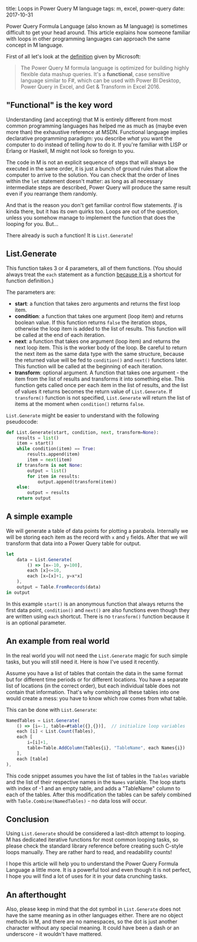 title: Loops in Power Query M language
tags: m, excel, power-query
date: 2017-10-31

Power Query Formula Language (also known as M language) is sometimes difficult
to get your head around. This article explains how someone familiar with loops
in other programming languages can approach the same concept in M language.

First of all let's look at the [definition][1] given by Microsoft:

> The Power Query M formula language is optimized for building highly flexible
> data mashup queries. It's a **functional**, case sensitive language similar
> to F#, which can be used with Power BI Desktop, Power Query in Excel, and Get
> & Transform in Excel 2016.

## "Functional" is the key word

Understanding (and accepting) that M is entirely different from most common
programming languages has helped me as much as (maybe even more than) the
exhaustive reference at MSDN. Functional language implies declarative
programming paradigm: you describe *what* you want the computer to do instead
of telling *how* to do it. If you're familiar with LISP or Erlang or Haskell, M
might not look so foreign to you.

The code in M is not an explicit sequence of steps that will always be executed
in the same order, it is just a bunch of ground rules that allow the computer
to arrive to the solution. You can check that the order of lines within the
`let` statement doesn't matter: as long as all necessary intermediate steps are
described, Power Query will produce the same result even if you rearrange them
randomly.

And that is the reason you don't get familiar control flow statements. *If* is
kinda there, but it has its own quirks too. Loops are out of the question,
unless you somehow manage to implement the function that does the looping for
you. But...

There already is such a function! It is `List.Generate`!

## List.Generate

This function takes 3 or 4 parameters, all of them functions.  (You should
always treat the `each` statement as a function [because it is][2] a shortcut
for function definition.)

The parameters are:

- **start**: a function that takes zero arguments and returns the first loop
  item.
- **condition**: a function that takes one argument (loop item) and returns
  boolean value. If this function returns `false` the iteration stops,
  otherwise the loop item is added to the list of results. This function will
  be called at the end of each iteration.
- **next**: a function that takes one argument (loop item) and returns the next
  loop item. This is the worker body of the loop. Be careful to return the next
  item as the same data type with the same structure, because the returned
  value will be fed to `condition()` and `next()` functions later. This
  function will be called at the beginning of each iteration.
- **transform**: optional argument. A function that takes one argument - the
  item from the list of results and transforms it into something else.  This
  function gets called once per each item in the list of results, and the list
  of values it returns becomes the return value of `List.Generate`. If
  `transform()` function is not specified, `List.Generate` will return the list
  of items at the moment when `condition()` returns `false`.

`List.Generate` might be easier to understand with the following pseudocode:

```python
def List.Generate(start, condition, next, transform=None):
    results = list()
    item = start()
    while condition(item) == True:
        results.append(item)
        item = next(item)
    if transform is not None:
        output = list()
        for item in results:
            output.append(transform(item))
    else:
        output = results
    return output
```

## A simple example

We will generate a table of data points for plotting a parabola. Internally we
will be storing each item as the record with `x` and `y` fields.  After that we
will transform that data into a Power Query table for output.

```javascript
let
    data = List.Generate(
        () => [x=-10, y=100],
        each [x]<=10,
        each [x=[x]+1, y=x*x]
    ),
    output = Table.FromRecords(data)
in output
```

In this example `start()` is an anonymous function that always returns the
first data point, `condition()` and `next()` are also functions even though
they are written using `each` shortcut. There is no `transform()` function
because it is an optional parameter.

## An example from real world

In the real world you will not need the `List.Generate` magic for such simple
tasks, but you will still need it. Here is how I've used it recently.

Assume you have a list of tables that contain the data in the same format but
for different time periods or for different locations. You have a separate list
of locations (in the correct order), but each individual table does not contain
that information. That's why combining all these tables into one would create a
mess: you have to know which row comes from what table.

This can be done with `List.Generate`:

```javascript
NamedTables = List.Generate(
    () => [i=-1, table=#table({},{})],  // initialize loop variables
    each [i] < List.Count(Tables),
    each [
        i=[i]+1,
        table=Table.AddColumn(Tables{i}, "TableName", each Names{i})
    ],
    each [table]
),
```

This code snippet assumes you have the list of tables in the `Tables` variable
and the list of their respective names in the `Names` variable. The loop starts
with index of -1 and an empty table, and adds a "TableName" column to each of
the tables. After this modification the tables can be safely combined with
`Table.Combine(NamedTables)` - no data loss will occur.

## Conclusion

Using `List.Generate` should be considered a last-ditch attempt to looping. M
has dedicated iterative functions for most common looping tasks, so please
check the standard library reference before creating such C-style loops
manually. They are rather hard to read, and readability counts!

I hope this article will help you to understand the Power Query Formula
Language a little more. It is a powerful tool and even though it is not
perfect, I hope you will find a lot of uses for it in your data crunching
tasks.

## An afterthought

Also, please keep in mind that the dot symbol in `List.Generate` does not have
the same meaning as in other languages either. There are no object methods in
M, and there are no namespaces, so the dot is just another character without
any special meaning.  It could have been a dash or an underscore - it wouldn't
have mattered.

[1]: https://msdn.microsoft.com/en-us/library/mt211003.aspx
[2]: https://msdn.microsoft.com/en-us/library/mt185361.aspx
